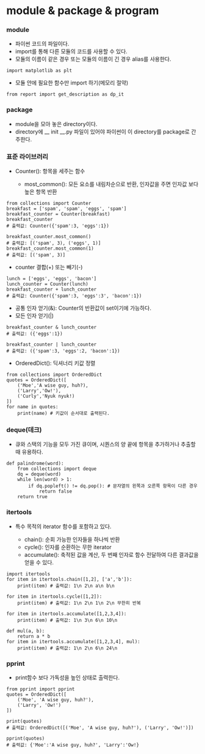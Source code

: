 # module & package & program
### module
* 파이썬 코드의 파일이다.
* import를 통해 다른 모듈의 코드를 사용할 수 있다.
* 모듈의 이름이 같은 경우 또는 모듈의 이름이 긴 경우 alias를 사용한다.
```
import matplotlib as plt
```
* 모듈 안에 필요한 함수만 import 하기(메모리 절약)
```
from report import get_description as dp_it
```

### package
* module을 모아 놓은 directory이다.
* directory에 __ init __.py 파일이 있어야 파이썬이 이 directory를 package로 간주한다.

### 표준 라이브러리
* Counter(): 항목을 세주는 함수

    * most_common(): 모든 요소를 내림차순으로 반환, 인자값을 주면 인자값 보다 높은 항목 반환
```
from collections import Counter
breakfast = ['spam', 'spam', 'eggs', 'spam']
breakfast_counter = Counter(breakfast)
breakfast_counter
# 출력값: Counter({'spam':3, 'eggs':1})

breakfast_counter.most_common()
# 출력값: [('spam', 3), ('eggs', 1)]
breakfast_counter.most_common(1)
# 출력값: [('spam', 3)]
```
 * counter 결합(+) 또는 빼기(-)

```
lunch = ['eggs', 'eggs', 'bacon']
lunch_counter = Counter(lunch)
breakfast_counter + lunch_counter
# 출력값: Counter({'spam':3, 'eggs':3', 'bacon':1})
```
* 공통 인자 얻기(&): Counter의 반환값이 set이기에 가능하다.
* 모든 인자 얻기(|)
```
breakfast_counter & lunch_counter
# 출력값: ({'eggs':1})

breakfast_counter | lunch_counter
# 출력값: ({'spam':3, 'eggs':2, 'bacon':1})
```
* OrderedDict(): 딕셔너리 키값 정렬
```
from collections import OrderedDict
quotes = OrderedDict([
    ('Moe','A wise guy, huh?),
    ('Larry','Ow!'),
    ('Curly','Nyuk nyuk!)
])
for name in quotes:
    print(name) # 키값이 순서대로 출력된다.
```

### deque(데크)
* 큐와 스택의 기능을 모두 가진 큐이며, 시퀀스의 양 끝에 항목을 추가하거나 추출할 때 유용하다.
```
def palindrome(word):
    from collections import deque
    dq = deque(word)
    while len(word) > 1:
        if dq.popleft() != dq.pop(): # 문자열의 왼쪽과 오른쪽 항목이 다른 경우
            return false
    return true
```

### itertools
* 특수 목적의 iterator 함수를 포함하고 있다.

    * chain(): 순회 가능한 인자들을 하나씩 반환
    * cycle(): 인자를 순환하는 무한 iterator
    * accumulate(): 축적된 값을 계산, 두 번째 인자로 함수 전달하여 다른 결과값을 얻을 수 있다.
```
import itertools
for item in itertools.chain([1,2], ['a','b']):
    print(item) # 출력값: 1\n 2\n a\n b\n

for item in itertools.cycle([1,2]):
    print(item) # 출력값: 1\n 2\n 1\n 2\n 무한히 반복

for item in itertools.accumulate([1,2,3,4]):
    print(item) # 출력값: 1\n 3\n 6\n 10\n

def mul(a, b):
    return a * b
for item in itertools.accumulate([1,2,3,4], mul):
    print(item) # 출력값: 1\n 2\n 6\n 24\n
```

### pprint
* print함수 보다 가독성을 높인 상태로 출력한다.
```
from pprint import pprint
quotes = OrderedDict([
    ('Moe', 'A wise guy, huh?'),
    ('Larry', 'Ow!')
])

print(quotes) 
# 출력값: OrderedDict([('Moe', 'A wise guy, huh?'), ('Larry', 'Ow!')])

pprint(quotes)
# 출력값: {'Moe':'A wise guy, huh?', 'Larry':'Ow!}

```

